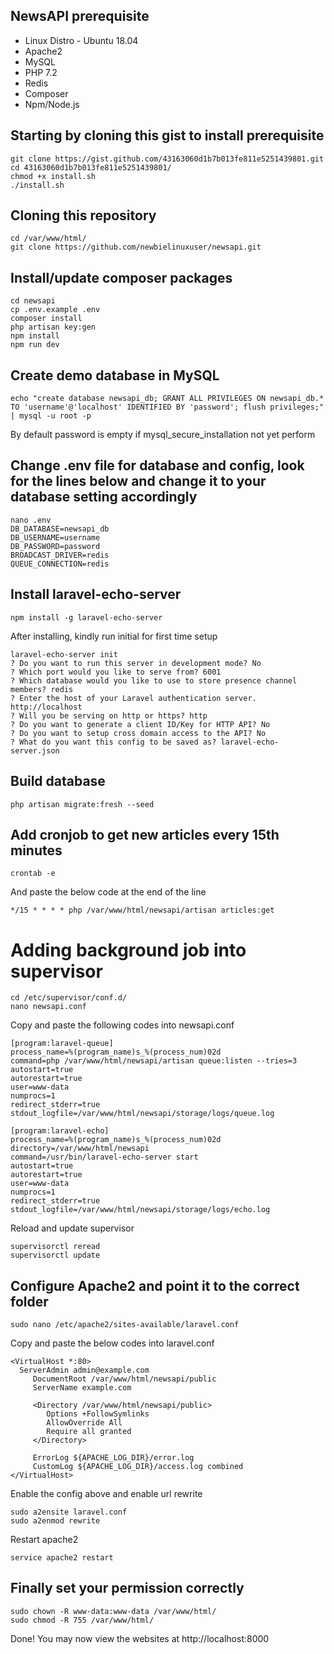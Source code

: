 ## NewsAPI prerequisite

- Linux Distro - Ubuntu 18.04
- Apache2
- MySQL
- PHP 7.2
- Redis
- Composer
- Npm/Node.js

## Starting by cloning this gist to install prerequisite
```
git clone https://gist.github.com/43163060d1b7b013fe811e5251439801.git
cd 43163060d1b7b013fe811e5251439801/
chmod +x install.sh
./install.sh
```

## Cloning this repository
```
cd /var/www/html/
git clone https://github.com/newbielinuxuser/newsapi.git
```

## Install/update composer packages
```
cd newsapi
cp .env.example .env
composer install
php artisan key:gen
npm install
npm run dev
```

## Create demo database in MySQL
```
echo "create database newsapi_db; GRANT ALL PRIVILEGES ON newsapi_db.* TO 'username'@'localhost' IDENTIFIED BY 'password'; flush privileges;" | mysql -u root -p
```
By default password is empty if mysql_secure_installation not yet perform

## Change .env file for database and config, look for the lines below and change it to your database setting accordingly
```
nano .env
DB_DATABASE=newsapi_db
DB_USERNAME=username
DB_PASSWORD=password
BROADCAST_DRIVER=redis
QUEUE_CONNECTION=redis
```

## Install laravel-echo-server 
```
npm install -g laravel-echo-server
```

After installing, kindly run initial for first time setup
```
laravel-echo-server init
? Do you want to run this server in development mode? No
? Which port would you like to serve from? 6001
? Which database would you like to use to store presence channel members? redis
? Enter the host of your Laravel authentication server. http://localhost
? Will you be serving on http or https? http
? Do you want to generate a client ID/Key for HTTP API? No
? Do you want to setup cross domain access to the API? No
? What do you want this config to be saved as? laravel-echo-server.json
```

## Build database
```
php artisan migrate:fresh --seed
```

## Add cronjob to get new articles every 15th minutes
```
crontab -e
```

And paste the below code at the end of the line
```
*/15 * * * * php /var/www/html/newsapi/artisan articles:get
```

# Adding background job into supervisor
```
cd /etc/supervisor/conf.d/
nano newsapi.conf
```
Copy and paste the following codes into newsapi.conf
```
[program:laravel-queue]
process_name=%(program_name)s_%(process_num)02d
command=php /var/www/html/newsapi/artisan queue:listen --tries=3
autostart=true
autorestart=true
user=www-data
numprocs=1
redirect_stderr=true
stdout_logfile=/var/www/html/newsapi/storage/logs/queue.log

[program:laravel-echo]
process_name=%(program_name)s_%(process_num)02d
directory=/var/www/html/newsapi
command=/usr/bin/laravel-echo-server start
autostart=true
autorestart=true
user=www-data
numprocs=1
redirect_stderr=true
stdout_logfile=/var/www/html/newsapi/storage/logs/echo.log
```
Reload and update supervisor
```
supervisorctl reread
supervisorctl update
```

## Configure Apache2 and point it to the correct folder
```
sudo nano /etc/apache2/sites-available/laravel.conf
```
Copy and paste the below codes into laravel.conf
```
<VirtualHost *:80>   
  ServerAdmin admin@example.com
     DocumentRoot /var/www/html/newsapi/public
     ServerName example.com

     <Directory /var/www/html/newsapi/public>
        Options +FollowSymlinks
        AllowOverride All
        Require all granted
     </Directory>

     ErrorLog ${APACHE_LOG_DIR}/error.log
     CustomLog ${APACHE_LOG_DIR}/access.log combined
</VirtualHost>
```
Enable the config above and enable url rewrite
```
sudo a2ensite laravel.conf
sudo a2enmod rewrite
```

Restart apache2
```
service apache2 restart
```

## Finally set your permission correctly
```
sudo chown -R www-data:www-data /var/www/html/
sudo chmod -R 755 /var/www/html/
```

Done! You may now view the websites at http://localhost:8000
